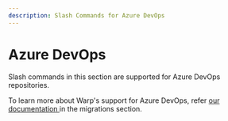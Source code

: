 ```yaml
---
description: Slash Commands for Azure DevOps
---
```


# Azure DevOps

Slash commands in this section are supported for Azure DevOps repositories.&#x20;

To learn more about Warp's support for Azure DevOps, refer [our documentation ](../../../migrations/azure-devops/)in the migrations section.
